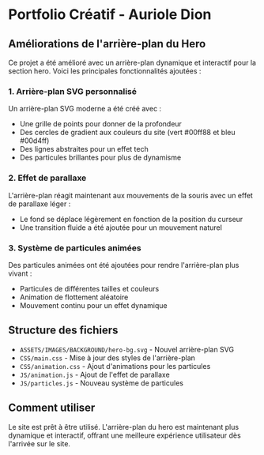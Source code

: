 # Portfolio Créatif - Auriole Dion

## Améliorations de l'arrière-plan du Hero

Ce projet a été amélioré avec un arrière-plan dynamique et interactif pour la section hero. Voici les principales fonctionnalités ajoutées :

### 1. Arrière-plan SVG personnalisé

Un arrière-plan SVG moderne a été créé avec :
- Une grille de points pour donner de la profondeur
- Des cercles de gradient aux couleurs du site (vert #00ff88 et bleu #00d4ff)
- Des lignes abstraites pour un effet tech
- Des particules brillantes pour plus de dynamisme

### 2. Effet de parallaxe

L'arrière-plan réagit maintenant aux mouvements de la souris avec un effet de parallaxe léger :
- Le fond se déplace légèrement en fonction de la position du curseur
- Une transition fluide a été ajoutée pour un mouvement naturel

### 3. Système de particules animées

Des particules animées ont été ajoutées pour rendre l'arrière-plan plus vivant :
- Particules de différentes tailles et couleurs
- Animation de flottement aléatoire
- Mouvement continu pour un effet dynamique

## Structure des fichiers

- `ASSETS/IMAGES/BACKGROUND/hero-bg.svg` - Nouvel arrière-plan SVG
- `CSS/main.css` - Mise à jour des styles de l'arrière-plan
- `CSS/animation.css` - Ajout d'animations pour les particules
- `JS/animation.js` - Ajout de l'effet de parallaxe
- `JS/particles.js` - Nouveau système de particules

## Comment utiliser

Le site est prêt à être utilisé. L'arrière-plan du hero est maintenant plus dynamique et interactif, offrant une meilleure expérience utilisateur dès l'arrivée sur le site.